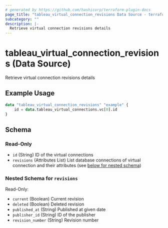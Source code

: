 ```yaml
---
# generated by https://github.com/hashicorp/terraform-plugin-docs
page_title: "tableau_virtual_connection_revisions Data Source - terraform-provider-tableau"
subcategory: ""
description: |-
  Retrieve virtual connection revisions details
---
```


# tableau_virtual_connection_revisions (Data Source)

Retrieve virtual connection revisions details

## Example Usage

```terraform
data "tableau_virtual_connection_revisions" "example" {
    id = data.tableau_virtual_connections.vc[0].id
}
```

<!-- schema generated by tfplugindocs -->
## Schema

### Read-Only

- `id` (String) ID of the virtual connections
- `revisions` (Attributes List) List database connections of virtual connection and their attributes (see [below for nested schema](#nestedatt--revisions))

<a id="nestedatt--revisions"></a>
### Nested Schema for `revisions`

Read-Only:

- `current` (Boolean) Current revision
- `deleted` (Boolean) Deleted revision
- `published_at` (String) Published at given date
- `publisher_id` (String) ID of the publisher
- `revision_number` (String) Revision number

